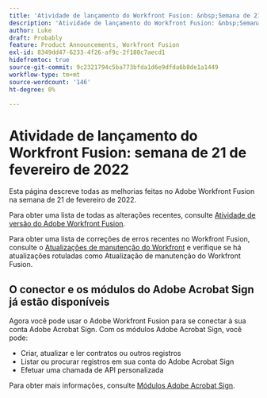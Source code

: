 ```yaml
---
title: 'Atividade de lançamento do Workfront Fusion: &nbsp;Semana de 21 de fevereiro de 2022'
description: 'Atividade de lançamento do Workfront Fusion: &nbsp;Semana de 21 de fevereiro de 2022'
author: Luke
draft: Probably
feature: Product Announcements, Workfront Fusion
exl-id: 8349dd47-6233-4f26-af9c-2f180c7aecd1
hidefromtoc: true
source-git-commit: 9c2321794c5ba773bfda1d6e9dfda6b8de1a1449
workflow-type: tm+mt
source-wordcount: '146'
ht-degree: 0%

---
```


# Atividade de lançamento do Workfront Fusion: semana de 21 de fevereiro de 2022

Esta página descreve todas as melhorias feitas no Adobe Workfront Fusion na semana de 21 de fevereiro de 2022.

Para obter uma lista de todas as alterações recentes, consulte [Atividade de versão do Adobe Workfront Fusion](../../../product-announcements/product-releases/fusion-release-activity/fusion-release-activity.md).

Para obter uma lista de correções de erros recentes no Workfront Fusion, consulte o [Atualizações de manutenção do Workfront](https://one.workfront.com/s/article/Workfront-Maintenance-Updates-1882317350) e verifique se há atualizações rotuladas como Atualização de manutenção do Workfront Fusion.

## O conector e os módulos do Adobe Acrobat Sign já estão disponíveis

Agora você pode usar o Adobe Workfront Fusion para se conectar à sua conta Adobe Acrobat Sign. Com os módulos Adobe Acrobat Sign, você pode:

* Criar, atualizar e ler contratos ou outros registros
* Listar ou procurar registros em sua conta do Adobe Acrobat Sign
* Efetuar uma chamada de API personalizada

Para obter mais informações, consulte [Módulos Adobe Acrobat Sign](../../../workfront-fusion/apps-and-their-modules/adobe-sign-modules.md).
